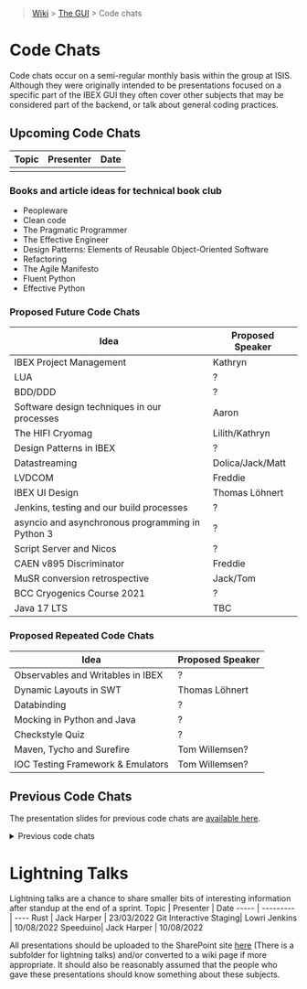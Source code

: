 > [Wiki](Home) > [The GUI](The-GUI) > Code chats

# Code Chats

Code chats occur on a semi-regular monthly basis within the group at ISIS. Although they were originally intended to be presentations focused on a specific part of the IBEX GUI they often cover other subjects that may be considered part of the backend, or talk about general coding practices.

## Upcoming Code Chats

Topic | Presenter | Date
----- | --------- | ----
 |  |


### Books and article ideas for technical book club

- Peopleware
- Clean code
- The Pragmatic Programmer
- The Effective Engineer
- Design Patterns: Elements of Reusable Object-Oriented Software
- Refactoring
- The Agile Manifesto
- Fluent Python
- Effective Python

### Proposed Future Code Chats

Idea | Proposed Speaker
---- | ---------------
IBEX Project Management | Kathryn
LUA  | ?
BDD/DDD | ?
Software design techniques in our processes | Aaron
The HIFI Cryomag | Lilith/Kathryn
Design Patterns in IBEX | ?
Datastreaming | Dolica/Jack/Matt
LVDCOM | Freddie
IBEX UI Design | Thomas Löhnert
Jenkins, testing and our build processes | ?
asyncio and asynchronous programming in Python 3 | ?
Script Server and Nicos | ?
CAEN v895 Discriminator | Freddie
MuSR conversion retrospective | Jack/Tom
BCC Cryogenics Course 2021 | ?
Java 17 LTS | TBC

### Proposed Repeated Code Chats

Idea | Proposed Speaker
---- | ----------------
Observables and Writables in IBEX | ?
Dynamic Layouts in SWT | Thomas Löhnert
Databinding | ?
Mocking in Python and Java | ?
Checkstyle Quiz | ?
Maven, Tycho and Surefire | Tom Willemsen?
IOC Testing Framework & Emulators | Tom Willemsen?

## Previous Code Chats

The presentation slides for previous code chats are [available here](https://www.facilities.rl.ac.uk/isis/computing/ICPdiscussions/Forms/AllItems.aspx?RootFolder=%2Fisis%2Fcomputing%2FICPdiscussions%2FGUI_Chat_Slides&FolderCTID=0x01200027AD8F05966A2748B3B04C98BB5B442B&View={F2C33C51-70E6-4343-B937-2C59A2568306}). 
<details>
  <summary>Previous code chats</summary>
  
  ### 2015

Topic | Presenter | Date
----- | --------- | ----
Data Binding (two parts) (Contains info on MVVM) | Matt Clarke | Sept 2015
Mockito | Ian Bush | Sept 2015
Java Classes | Matt Clarke | Sept 2015
Eclipse RCP (two parts) | Matt Clarke | Oct 2015
Java Collections, Iterators and Streams | David Keymer | Nov 2015
Design Patterns in IBEX | Dominic Oram | Dec 2015
Eclipse Extensions | Dominic Oram | Dec 2015
Observables and Writables in IBEX (two parts) | Ian Bush | Dec 2015

### 2016
Topic | Presenter | Date
----- | --------- | ----
Final | Matt Clarke | Jan 2016
Java Quiz | Matt Clarke | Jan 2016
Checkstyle Quiz | Dominic Oram | Jan 2016
The SNS Scan Server | Dominic Oram | Jan 2016
Testing with RCPTT (the basics) | Ian Bush | April 2016
Maven and Tycho (two parts) | Matt Clarke | April 2016 
Javadoc | Kathryn Baker | Aug 2016  
Synchronized & Volatile | Thomas Lohnert | Aug 2016  
RCPTT - Tips and Tricks | Dominic Oram | Aug 2016
User Interface Heuristics | Thomas Lohnert | Nov 2016
How to Read ISIS LabVIEW Drivers | Kathryn Baker | Nov 2016

### 2017
Topic | Presenter | Date
----- | --------- | ----
MVVM Pattern | Dominic Oram | Feb 2017
Collision Detection | Jon Elmer | Feb 2017
IOC Testing Framework & Emulators | Tom Willemsen | Jul 2017
Motion Control Axis Testing | Dominic Oram | Jul 2017
Pythonic vs Non-Pythonic | Matt Clarke | Sep 2017
Python Style Checking & Flake8 | Samuel Jackson | Sep 2017
Eclipse 4 Migration | Adrian Potter | Sep 2017
Alignment Automation on ALF | Thomas Löhnert | Sep 2017
Code Reviews | Matt Clarke | Oct 2017
Dynamic Layouts in SWT | Thomas Löhnert | Oct 2017
The DAE | Freddie Akeroyd | Nov 2017
The HIFI Cryomag | Eilidh Southren | Nov 2017
Python 2 vs. Python 3 | David Keymer | Dec 2017
The RB Numbering System | Matt Clarke | Dec 2017

### 2018
Topic | Presenter | Date
----- | --------- | ----
System Testing with Squish | Adrian Potter | Jan 2018
Threading | Tom Willemsen | Jan 2018
Galil Motors | Kathryn Baker | Feb 2018
Grafana | Aidan McComb | Feb 2018
AutoIt | Chris Moreton-Smith | Apr 2018
Nicos | Dominic Oram | Apr 2018
SScanSS | Stephen Nneji | Aug 2018
Reflectometry | John Holt | Aug 2018
Java 8 | Tom Willemsen | Sep 2018
Introduction to Beckhoff Motors (Layers, Onions and Ogres) | Simon Cooper | Oct 2018
Experience as a new starter | Aaron Long | Nov 2018
Christmas Special: Bell ringing | Debbie Greenfield | Dec 2018

### 2019
Topic | Presenter | Date
----- | --------- | ----
Convert Record Changes | Liam Panchaud | Mar 2019
Technical debt: Configurations | Thomas Löhnert | Mar 2019
ACCU Conference Recap | Michal / Jack | April 2019
Queued State Machine | Kathryn | April 2019
Cryogenics | Tom | May 2019
Beckhoff Code Camp Recap | Dom | May 2019
EPICS Spring Meeting 2019 Recap | Aaron & David | June 2019
Graduate Placement Retrospective | Sophie Kirkham | June 2019 
Controls at the ESS | Michael Hart | July 2019
Datastreaming | Jack Harper | July 2019
How data moves at ISIS | Chris | Sep 2019
Migration to Python 3 | James | Sep 2019
Java 11 | Tom | Oct 2019
EPICS 7 | Freddie | Nov 2019

### 2020
Topic | Presenter | Date
----- | --------- | ----
The IBEX Script Generator | James | Jan '20
NeXus | Freddie | 11th March '20
System Testing With Squish | Dom | May '20
How to Read ISIS LabVIEW Drivers | Kathryn Baker | 6th August '20
Review techniques | Tom, Dom, James | 3rd September '20
DAQMx and Moxa DIO devices | Alistair | 28th September '20
Deploying EPICS with Ansible | CLF Controls team | 19th October '20
Helium Level Monitoring | Kathryn/Mihai | 19th November '20
Handover: Client Build System | Tom | 10th December '20

### 2021
Topic | Presenter | Date
----- | --------- | ----
Cryogenics handover | Tom Willemsen | 2nd February '21
RIKEN refurbishment | Kevin | 8th of March 21

### 2022
Topic | Presenter | Date | Recording
----- | --------- | ---- | ----------
Github Universe | Jack Allen | 14/01/22 | Not Recorded
ISISICP/DAE | Freddie | 31/03/22 | [Recorded here.](https://stfc365-my.sharepoint.com/:v:/r/personal/jack_harper_stfc_ac_uk/Documents/Recordings/Code%20chat%20(ISISICP_DAE)-20220331_140431-Meeting%20Recording.mp4?csf=1&web=1&e=ccVfMJ)
Motion in Ibex| Jack Harper | 27/04/22 | Not Recorded
[Docusaurus](https://github.com/JackEAllen/Docusaurus_L_and_D) | Jack Allen | 24/06/22 | [Recorded here.](https://www.facilities.rl.ac.uk/isis/computing/ICPdiscussions/GUI_Chat_Slides/Docusaurus.mp4)
SANS/TRANS Instrument Scripts | Thomas Cottee Meldrum | 21/07/22 | [Recorded here.](https://www.facilities.rl.ac.uk/isis/computing/ICPdiscussions/GUI_Chat_Slides/SANS%20TRANS%20Instrument%20Scripts.mp4)
IOC Testing Framework & Emulators | Tom Willemsen | 23/08/22 | [Recorded here.](https://www.facilities.rl.ac.uk/isis/computing/ICPdiscussions/GUI_Chat_Slides/Emulators%20and%20IOC%20Testing%20Framework%20Codechat.mp4)


</details>

# Lightning Talks
Lightning talks are a chance to share smaller bits of interesting information after standup at the end of a sprint.
Topic | Presenter | Date
----- | --------- | ----
Rust | Jack Harper | 23/03/2022
Git Interactive Staging| Lowri Jenkins | 10/08/2022
Speeduino| Jack Harper | 10/08/2022

All presentations should be uploaded to the SharePoint site [here](https://www.facilities.rl.ac.uk/isis/computing/ICPdiscussions/Forms/AllItems.aspx?RootFolder=%2Fisis%2Fcomputing%2FICPdiscussions%2FGUI_Chat_Slides&FolderCTID=0x01200027AD8F05966A2748B3B04C98BB5B442B&View={F2C33C51-70E6-4343-B937-2C59A2568306}) (There is a subfolder for lightning talks) and/or converted to a wiki page if more appropriate. It should also be reasonably assumed that the people who gave these presentations should know something about these subjects.

